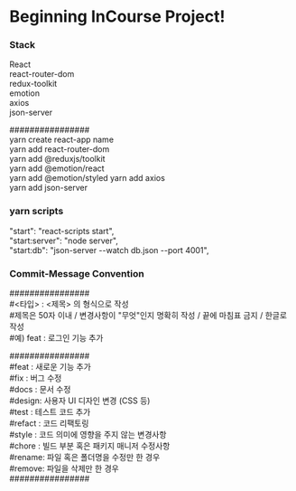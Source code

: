 # Beginning InCourse Project!

### Stack

React  
react-router-dom  
redux-toolkit  
emotion  
axios  
json-server  

################  
yarn create react-app name  
yarn add react-router-dom  
yarn add @reduxjs/toolkit  
yarn add @emotion/react  
yarn add @emotion/styled
yarn add axios  
yarn add json-server  

### yarn scripts
"start": "react-scripts start",  
"start:server": "node server",  
"start:db": "json-server --watch db.json --port 4001",  

### Commit-Message Convention
################  
#<타입> : <제목> 의 형식으로 작성  
#제목은 50자 이내 / 변경사항이 "무엇"인지 명확히 작성 / 끝에 마침표 금지 / 한글로 작성  
#예) feat : 로그인 기능 추가  

################  
#feat : 새로운 기능 추가  
#fix : 버그 수정  
#docs : 문서 수정  
#design: 사용자 UI 디자인 변경 (CSS 등)  
#test : 테스트 코드 추가  
#refact : 코드 리팩토링  
#style : 코드 의미에 영향을 주지 않는 변경사항  
#chore : 빌드 부분 혹은 패키지 매니저 수정사항  
#rename: 파일 혹은 폴더명을 수정만 한 경우  
#remove: 파일을 삭제만 한 경우  
################  

